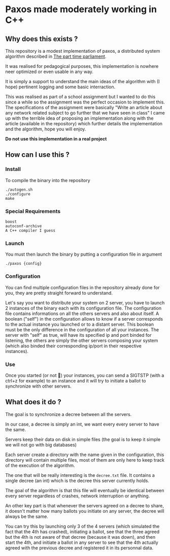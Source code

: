 # Paxos made moderately working in C++

## Why does this exists ?
This repository is a modest implementation of paxos, a distributed system algorithm described in [The part time parliament](https://lamport.azurewebsites.net/pubs/lamport-paxos.pdf).

It was realised for pedagogical purposes, this implementation is nowhere neer optimized or even usable in any way.

It is simply a support to understand the main ideas of the algorithm with (I hope) pertinent logging and some basic interraction.

This was realised as part of a school assignment but I wanted to do this since a while so the assignment was the perfect occasion to implement this.
The specifications of the assignment were basically "Write an article about any network related subject to go further that we have seen in class" I came up with the terrible idea of proposing an implementation along with the article (available in the repository) which further details the implementation and the algorithm, hope you will enjoy.

**Do not use this implementation in a real project**

## How can I use this ?

### Install
To compile the binary into the repository
```shell=zsh
./autogen.sh
./configure
make
```

### Special Requirements
```
boost
autoconf-archive
A C++ compiler I guess
```

### Launch

You must then launch the binary by putting a configuration file in argument
```shell=zsh
./paxos {config}
```

### Configuration

You can find multiple configuration files in the repository already done for you, they are pretty straight forward to understand.

Let's say you want to distribute your system on 2 server, you have to launch 2 instances of the binary each with its configuration file. The configuration file contains informations on all the others servers and also about itself.
A boolean ("self") in the configuration allows to know if a server corresponds to the actual instance you launched or to a distant server. This boolean must be the only difference in the configuration of all your instances.
The server with "self" as true, will have its specified ip and port binded for listening, the others are simply the other servers composing your system (which also binded their corresponding ip/port in their respective instances).


### Use

Once you started (or not :eyes:) your instances, you can send a SIGTSTP (with a ctrl+z for example) to an instance and it will try to initiate a ballot to synchronize with other servers.


## What does it do ?

The goal is to synchronize a decree between all the servers.

In our case, a decree is simply an int, we want every every server to have the same.

Servers keep their data on disk in simple files (the goal is to keep it simple we will not go with big databases)

Each server create a directory with the name given in the configuration, this directory will contain multiple files, most of them are only here to keep track of the execution of the algorithm.

The one that will be really interesting is the `decree.txt` file. It contains a single decree (an int) which is the decree this server currently holds.

The goal of the algorithm is that this file will eventually be identical between every server regardless of crashes, network interruption or anything.

An other key part is that whenever the servers agreed on a decree to share, it doesn't matter how many ballots you initiate on any server, the decree will always be the same.

You can try this by launching only 3 of the 4 servers (which simulated the fact that the 4th has crashed), initiating a ballot, see that the three agreed but the 4th is not aware of that decree (because it was down), and then start the 4th, and initiate a ballot in any server to see that the 4th actually agreed with the previous decree and registered it in its personnal data.
